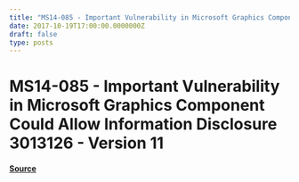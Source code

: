 ```yaml
---
title: "MS14-085 - Important Vulnerability in Microsoft Graphics Component Could Allow Information Disclosure 3013126 - Version 11"
date: 2017-10-19T17:00:00.0000000Z
draft: false
type: posts
---
```

# MS14-085 - Important Vulnerability in Microsoft Graphics Component Could Allow Information Disclosure 3013126 - Version 11









#### [Source](https://technet.microsoft.com/en-us/library/security/MS14-085)

